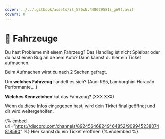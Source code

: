 ```yaml
---
cover: ../../.gitbook/assets/il_570xN.4480295815_gn9f.avif
coverY: 0
---
```


# 🚗 Fahrzeuge

Du hast Probleme mit einem Fahrzeug? Das Handling ist nicht Spielbar oder du hast einen Bug an deinem Auto? Dann kannst du hier ein Ticket aufmachen.

Beim Aufmachen wirst du nach 2 Sachen gefragt.

Um **welches Fahrzeug** handelt es sich? (Audi RS5, Lamborghini Huracán Performante,...)

**Welches Kennzeichen** hat das Fahrzeug? (XXX XXX)

Wenn du diese Infos eingegeben hast, wird dein Ticket final geöffnet und dir wird weitergeholfen.

{% embed url="https://discord.com/channels/892456468249464852/909945238074818590" %}
Hier kannst du ein Ticket eröffnen
{% endembed %}
